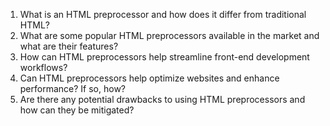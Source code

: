 

1. What is an HTML preprocessor and how does it differ from traditional HTML?
2. What are some popular HTML preprocessors available in the market and what are their features?
3. How can HTML preprocessors help streamline front-end development workflows?
4. Can HTML preprocessors help optimize websites and enhance performance? If so, how?
5. Are there any potential drawbacks to using HTML preprocessors and how can they be mitigated?